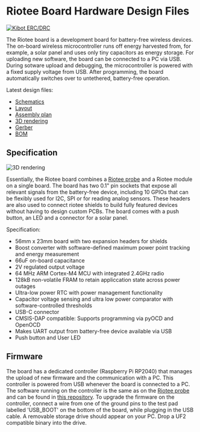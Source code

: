 # Riotee Board Hardware Design Files

[![Kibot ERC/DRC](https://github.com/NessieCircuits/Riotee_Board/actions/workflows/test.yml/badge.svg)](https://github.com/NessieCircuits/Riotee_Board/actions/workflows/test.yml)

The Riotee board is a development board for battery-free wireless devices. The on-board wireless microcontroller runs off energy harvested from, for example, a solar panel and uses only tiny capacitors as energy storage. For uploading new software, the board can be connected to a PC via USB. During sotware upload and debugging, the microcontroller is powered with a fixed supply voltage from USB. After programming, the board automatically switches over to untethered, battery-free operation.

Latest design files:
 - [Schematics](https://www.riotee.nessie-circuits.de/artifacts/board/latest/schematics.pdf)
 - [Layout](https://www.riotee.nessie-circuits.de/artifacts/board/latest/pcb.pdf)
 - [Assembly plan](https://www.riotee.nessie-circuits.de/artifacts/board/latest/assembly.pdf)
 - [3D rendering](https://www.riotee.nessie-circuits.de/artifacts/board/latest/3drendering.png)
 - [Gerber](https://www.riotee.nessie-circuits.de/artifacts/board/latest/gerber.zip)
 - [BOM](https://www.riotee.nessie-circuits.de/artifacts/board/latest/bom.csv)

## Specification

![3D rendering](https://www.riotee.nessie-circuits.de/artifacts/board/latest/3drendering.png)

Essentially, the Riotee board combines a [Riotee probe](https://github.com/NessieCircuits/Riotee_ProbeHardware) and a Riotee module on a single board. The board has two 0.1" pin sockets that expose all relevant signals from the battery-free device, including 10 GPIOs that can be flexibly used for I2C, SPI or for reading analog sensors. These headers are also used to connect riotee shields to build fully featured devices without having to design custom PCBs. The board comes with a push button, an LED and a connector for a solar panel.

Specification:
 - 56mm x 23mm board with two expansion headers for shields
 - Boost converter with software-defined maximum power point tracking and energy measurement
 - 66uF on-board capacitance
 - 2V regulated output voltage
 - 64 MHz ARM Cortex-M4 MCU with integrated 2.4GHz radio
 - 128kB non-volatile FRAM to retain appliccation state across power outages
 - Ultra-low power RTC with power management functionality
 - Capacitor voltage sensing and ultra low power comparator with software-controlled thresholds
 - USB-C connector
 - CMSIS-DAP compatible: Supports programming via pyOCD and OpenOCD
 - Makes UART output from battery-free device available via USB
 - Push button and User LED

## Firmware

The board has a dedicated controller (Raspberry Pi RP2040) that manages the upload of new firmware and the communication with a PC. This controller is powered from USB whenever the board is connected to a PC. The software running on the controller is the same as on the [Riotee probe](https://github.com/NessieCircuits/Riotee_ProbeHardware) and can be found in [this repository](https://github.com/NessieCircuits/Riotee_ProbeSoftware). To upgrade the firmware on the controller, connect a wire from one of the ground pins to the test pad labelled 'USB_BOOT' on the bottom of the board, while plugging in the USB cable. A removable storage drive should appear on your PC. Drop a UF2 compatible binary into the drive.